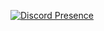 [![Discord Presence](https://lanyard.cnrad.dev/api/604790617138266149?idleMessage=Busy%20coding%20in%20Rust%20probably...&showDisplayName=true)](https://discord.com/users/604790617138266149)
